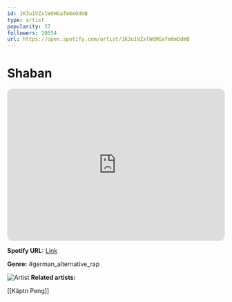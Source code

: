```yaml
---
id: 1K3u1VZxlWdHGafm6mOdmB
type: artist
popularity: 37
followers: 10654
url: https://open.spotify.com/artist/1K3u1VZxlWdHGafm6mOdmB
---
```

# Shaban

<iframe style="border-radius:12px" src="https://open.spotify.com/embed/artist/1K3u1VZxlWdHGafm6mOdmB" width="100%" height="352" frameBorder="0" allowfullscreen="" allow="autoplay; clipboard-write; encrypted-media; fullscreen; picture-in-picture" loading="lazy"></iframe>

**Spotify URL:** [Link](https://open.spotify.com/artist/1K3u1VZxlWdHGafm6mOdmB)

**Genre:**  #german_alternative_rap

![Artist](https://i.scdn.co/image/ab67616d0000b273324962c944d0d8d17cddde92)
**Related artists:**

[[Käptn Peng]]
